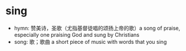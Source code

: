 # sing

- hymn: 赞美诗，圣歌（尤指基督徒唱的颂扬上帝的歌）a song of praise, especially one praising God and sung by Christians
- song: 歌；歌曲 a short piece of music with words that you sing

